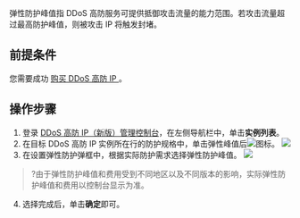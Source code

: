 
弹性防护峰值指 DDoS 高防服务可提供抵御攻击流量的能力范围。若攻击流量超过最高防护峰值，则被攻击 IP 将触发封堵。

## 前提条件
您需要成功 [购买 DDoS 高防 IP ](https://cloud.tencent.com/document/product/1014/44082)。

## 操作步骤
1. 登录  [DDoS 高防 IP（新版）管理控制台](https://console.cloud.tencent.com/ddos/antiddos-advanced/package)，在左侧导航栏中，单击**实例列表**。
2. 在目标 DDoS 高防 IP 实例所在行的防护规格中，单击弹性峰值后![](https://main.qcloudimg.com/raw/0d61340e307035f9cb9443e48c8a5dfd.png)图标。
![](https://qcloudimg.tencent-cloud.cn/raw/1cce103ab6fd8b8a9db7a5e462d6cade.png)
3. 在设置弹性防护弹框中，根据实际防护需求选择弹性防护峰值。
![](https://main.qcloudimg.com/raw/08dcb5f593e30e51c430fbebeb37825e.png)
>?由于弹性防护峰值和费用受到不同地区以及不同版本的影响，实际弹性防护峰值和费用以控制台显示为准。
>
4. 选择完成后，单击**确定**即可。
